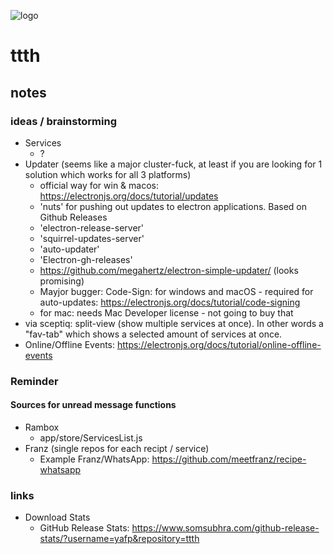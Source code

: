 ![logo](https://raw.githubusercontent.com/yafp/ttth/master/.github/logo/128x128.png)

# ttth
## notes

### ideas / brainstorming
* Services
  * ?
* Updater (seems like a major cluster-fuck, at least if you are looking for 1 solution which works for all 3 platforms)
  * official way for win & macos: https://electronjs.org/docs/tutorial/updates
  * 'nuts' for pushing out updates to electron applications. Based on Github Releases
  * 'electron-release-server'
  * 'squirrel-updates-server'
  * 'auto-updater'
  * 'Electron-gh-releases'
  * https://github.com/megahertz/electron-simple-updater/ (looks promising)
  *  Mayjor bugger: Code-Sign: for windows and macOS - required for auto-updates: https://electronjs.org/docs/tutorial/code-signing
    * for mac: needs Mac Developer license - not going to buy that
* via sceptiq: split-view (show multiple services at once). In other words a "fav-tab" which shows a selected amount of services at once.
* Online/Offline Events: https://electronjs.org/docs/tutorial/online-offline-events

### Reminder
#### Sources for unread message functions
* Rambox
  * app/store/ServicesList.js
* Franz (single repos for each recipt / service)
  * Example Franz/WhatsApp: https://github.com/meetfranz/recipe-whatsapp

### links
* Download Stats
  * GitHub Release Stats: https://www.somsubhra.com/github-release-stats/?username=yafp&repository=ttth
